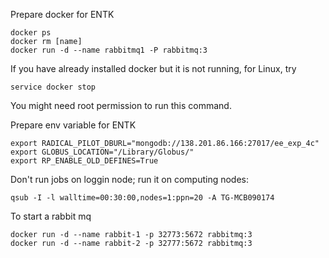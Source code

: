 Prepare docker for ENTK

```
docker ps
docker rm [name]
docker run -d --name rabbitmq1 -P rabbitmq:3
```

If you have already installed docker but it is not running, for Linux, try

```
service docker stop
```

You might need root permission to run this command.

Prepare env variable for ENTK

```
export RADICAL_PILOT_DBURL="mongodb://138.201.86.166:27017/ee_exp_4c"
export GLOBUS_LOCATION="/Library/Globus/"
export RP_ENABLE_OLD_DEFINES=True
```

Don't run jobs on loggin node; run it on computing nodes:
```
qsub -I -l walltime=00:30:00,nodes=1:ppn=20 -A TG-MCB090174
```

To start a rabbit mq
```
docker run -d --name rabbit-1 -p 32773:5672 rabbitmq:3
docker run -d --name rabbit-2 -p 32777:5672 rabbitmq:3
```
